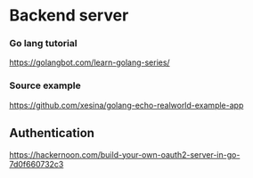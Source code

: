 # Backend server

### Go lang tutorial

https://golangbot.com/learn-golang-series/

### Source example

https://github.com/xesina/golang-echo-realworld-example-app

## Authentication

https://hackernoon.com/build-your-own-oauth2-server-in-go-7d0f660732c3
